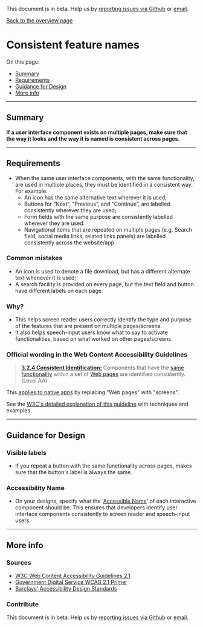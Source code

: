 This document is in beta. Help us by [reporting issues via Github](https://github.com/jfhector/accessibility-guidelines) or [email](mailto:jeanfrancois.hector@googlemail.com).

[Back to the overview page](./../index.html)

# Consistent feature names

On this page:

- [Summary](#summary)
- [Requirements](#requirements)
- [Guidance for Design](#guidance-for-design)
- [More info](#more-info)

---

## Summary

**If a user interface component exists on multiple pages, make sure that the way it looks and the way it is named is consistent across pages.**

---

## Requirements

- When the same user interface components, with the same functionality, are used in multiple places, they must be identified in a consistent way. For example:
  - An icon has the same alternative text wherever it is used;
  - Buttons for “Next”, “Previous”, and “Continue”, are labelled consistently wherever they are used;
  - Form fields with the same purpose are consistently labelled wherever they are used.
  - Navigational items that are repeated on multiple pages (e.g. Search field, social media links, related links panels) are labelled consistently across the website/app.

### Common mistakes

- An icon is used to denote a file download, but has a different alternate text whenever it is used;
- A search facility is provided on every page, but the text field and button have different labels on each page.

### Why?

- This helps screen reader users correctly identify the type and purpose of the features that are present on multiple pages/screens.
- It also helps speech-input users know what to say to activate functionalities, based on what worked on other pages/screens.

### Official wording in the Web Content Accessibility Guidelines

> [**3.2.4 Consistent Identification:**](https://www.w3.org/TR/UNDERSTANDING-WCAG20/consistent-behavior-consistent-functionality.html) Components that have the [same functionality](https://www.w3.org/TR/UNDERSTANDING-WCAG20/consistent-behavior-consistent-functionality.html#samefunctionalitydef) within a set of [Web pages](https://www.w3.org/TR/UNDERSTANDING-WCAG20/consistent-behavior-consistent-functionality.html#webpagedef) are identified consistently. (Level AA)

This [applies to native apps](https://www.w3.org/TR/wcag2ict/#consistent-behavior-consistent-functionality) by replacing "Web pages" with "screens".

See the [W3C's detailed explanation of this guideline](https://www.w3.org/TR/UNDERSTANDING-WCAG20/consistent-behavior-consistent-functionality.html) with techniques and examples.

---

## Guidance for Design

### Visible labels

- If you repeat a button with the same functionality across pages, makes sure that the button's label is always the same.

### Accessibility Name

- On your designs, specify what the '[Accessible Name](./definitions.md#accessible-name)' of each interactive component should be. This ensures that developers identify user interface components consistently to screen reader and speech-input users.

---

## More info

### Sources

- [W3C Web Content Accessibility Guidelines 2.1](https://www.w3.org/TR/WCAG21/)
- [Government Digital Service WCAG 2.1 Primer](https://alphagov.github.io/wcag-primer/)
- [Barclays' Accessibility Design Standards](https://home.barclays/who-we-are/our-suppliers/our-requirements-of-external-suppliers/)

### Contribute

This document is in beta. Help us by [reporting issues via Github](https://github.com/jfhector/accessibility-guidelines) or [email](mailto:jeanfrancois.hector@googlemail.com).
